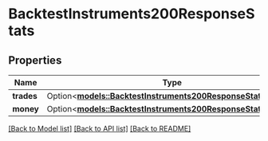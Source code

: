 # BacktestInstruments200ResponseStats

## Properties

Name | Type | Description | Notes
------------ | ------------- | ------------- | -------------
**trades** | Option<[**models::BacktestInstruments200ResponseStatsTrades**](BacktestInstruments_200_response_stats_trades.md)> |  | [optional]
**money** | Option<[**models::BacktestInstruments200ResponseStatsMoney**](BacktestInstruments_200_response_stats_money.md)> |  | [optional]

[[Back to Model list]](../README.md#documentation-for-models) [[Back to API list]](../README.md#documentation-for-api-endpoints) [[Back to README]](../README.md)


